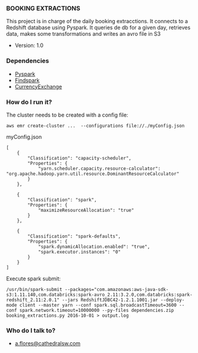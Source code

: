 ### BOOKING EXTRACTIONS ###

This project is in charge of the daily booking extracctions. 
It connects to a Redshift database using Pyspark. It queries de db for a given day, retrieves data, makes some transformations and writes an avro file in S3

* Version: 1.0

### Dependencies ###

* [Pyspark](https://spark.apache.org/)
* [Findspark](https://github.com/minrk/findspark)
* [CurrencyExchange](https://bitbucket.org/CathedralSW/currency_exchange)

### How do I run it? ###

The cluster needs to be created with a config file:
```shell
aws emr create-cluster ...  --configurations file://./myConfig.json
```
myConfig.json
```
[   
    {
        "Classification": "capacity-scheduler",
        "Properties": {
            "yarn.scheduler.capacity.resource-calculator": "org.apache.hadoop.yarn.util.resource.DominantResourceCalculator"
        }
    },

    {
        "Classification": "spark",
        "Properties": {
            "maximizeResourceAllocation": "true"
        }
    },

    {
        "Classification": "spark-defaults",
        "Properties": {
            "spark.dynamicAllocation.enabled": "true",
            "spark.executor.instances": "0"
        }
    } 
]
```
Execute spark submit:
```shell
/usr/bin/spark-submit --packages="com.amazonaws:aws-java-sdk-s3:1.11.140,com.databricks:spark-avro_2.11:3.2.0,com.databricks:spark-redshift_2.11:2.0.1" --jars RedshiftJDBC42-1.2.1.1001.jar --deploy-mode client --master yarn --conf spark.sql.broadcastTimeout=3600 --conf spark.network.timeout=10000000 --py-files dependencies.zip booking_extractions.py 2016-10-01 > output.log
```

### Who do I talk to? ###

* a.flores@cathedralsw.com